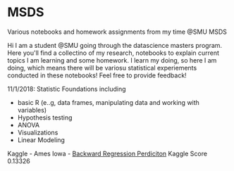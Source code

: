 # MSDS
Various notebooks and homework assignments from my time @SMU MSDS


Hi I am a student @SMU going through the datascience masters program. Here you'll find a collectino of my research, notebooks to explain current topics I am learning and some homework. I learn my doing, so here I am doing, which means there will be variosu statistical experiements conducted in these notebooks! Feel free to provide feedback!

11/1/2018: Statistic Foundations including 
- basic R (e..g, data frames, manipulating data and working with variables)
- Hypothesis testing
- ANOVA
- Visualizations
- Linear Modeling


Kaggle - Ames Iowa - [Backward Regression Perdiciton](https://github.com/naivelogic/MSDS/blob/master/Stats%20Foundations/Kaggle%20A2%20Final.sas) Kaggle Score 0.13326
